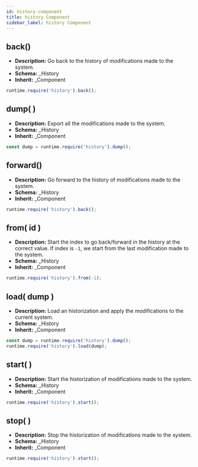 ```yaml
---
id: history-component
title: history Component
sidebar_label: history Component
---
```


## back()

- **Description:** Go back to the history of modifications made to the system.
- **Schema:** _History
- **Inherit:** _Component

```js
runtime.require('history').back();
```

## dump( )

- **Description:** Export all the modifications made to the system.
- **Schema:** _History
- **Inherit:** _Component

```js
const dump = runtime.require('history').dump();
```

## forward()

- **Description:** Go forward to the history of modifications made to the system.
- **Schema:** _History
- **Inherit:** _Component

```js
runtime.require('history').back();
```

## from( id )

- **Description:** Start the index to go back/forward in the history at the correct value. If index is `-1`, we start from the last modification made to the system.
- **Schema:** _History
- **Inherit:** _Component

```js
runtime.require('history').from(-1);
```

## load( dump )

- **Description:** Load an historization and apply the modifications to the current system.
- **Schema:** _History
- **Inherit:** _Component

```js
const dump = runtime.require('history').dump();
runtime.require('history').load(dump);
```

## start( )

- **Description:** Start the historization of modifications made to the system.
- **Schema:** _History
- **Inherit:** _Component

```js
runtime.require('history').start();
```

## stop( )

- **Description:** Stop the historization of modifications made to the system.
- **Schema:** _History
- **Inherit:** _Component

```js
runtime.require('history').start();
```